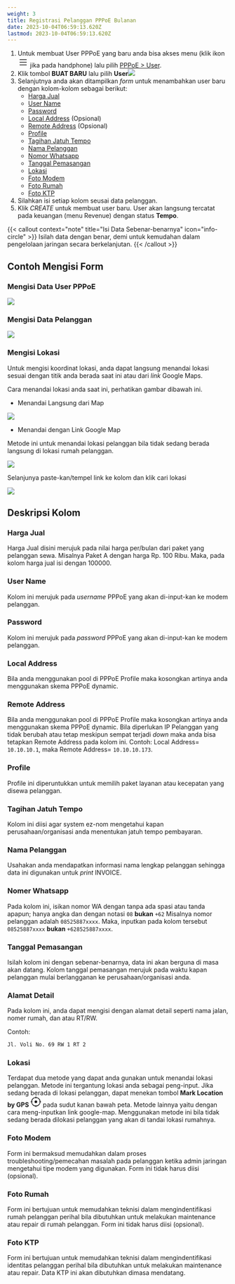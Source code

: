 ```yaml
---
weight: 3
title: Registrasi Pelanggan PPPoE Bulanan
date: 2023-10-04T06:59:13.620Z
lastmod: 2023-10-04T06:59:13.620Z
---
```


1. Untuk membuat User PPPoE yang baru anda bisa akses menu (klik ikon <svg xmlns="http://www.w3.org/2000/svg" width="24" height="24" fill="currentColor" class="bi bi-list" viewBox="0 0 16 16"><path fill-rule="evenodd" d="M2.5 12a.5.5 0 0 1 .5-.5h10a.5.5 0 0 1 0 1H3a.5.5 0 0 1-.5-.5zm0-4a.5.5 0 0 1 .5-.5h10a.5.5 0 0 1 0 1H3a.5.5 0 0 1-.5-.5zm0-4a.5.5 0 0 1 .5-.5h10a.5.5 0 0 1 0 1H3a.5.5 0 0 1-.5-.5z"/></svg> jika pada handphone) lalu pilih [PPPoE > User](https://noahresource.tech/pppoe/user).
2. Klik tombol **BUAT BARU** lalu pilih **User**![](/assets/buat-baru-user.png)
3. Selanjutnya anda akan ditampilkan *form* untuk menambahkan user baru dengan kolom-kolom sebagai berikut:
   * [Harga Jual](#harga-jual)
   * [User Name](#user-name)
   * [Password](#password)
   * [Local Address](#local-address) (Opsional)
   * [Remote Address](#remote-address) (Opsional)
   * [Profile](#profile)
   * [Tagihan Jatuh Tempo]()
   * [Nama Pelanggan](#nama-pelanggan)
   * [Nomor Whatsapp](#nomer-whatsapp)
   * [Tanggal Pemasangan]()
   * [Lokasi](#lokasi)
   * [Foto Modem](#foto-modem)
   * [Foto Rumah](#foto-rumah)
   * [Foto KTP](#)
4. Silahkan isi setiap kolom seusai data pelanggan.
5. Klik *CREATE* untuk membuat user baru. User akan langsung tercatat pada keuangan (menu Revenue) dengan status **Tempo**.

{{< callout context="note" title="Isi Data Sebenar-benarnya" icon="info-circle" >}}
Isilah data dengan benar, demi untuk kemudahan dalam pengelolaan jaringan secara berkelanjutan.
{{< /callout >}}

## Contoh Mengisi Form

### Mengisi Data User PPPoE

![](/assets/contoh-form-pppoe.png)

### Mengisi Data Pelanggan

![](/assets/biodata-pelanggan.png)

### Mengisi Lokasi

Untuk mengisi koordinat lokasi, anda dapat langsung menandai lokasi sesuai dengan titik anda berada saat ini atau dari *link* Google Maps.

Cara menandai lokasi anda saat ini, perhatikan gambar dibawah ini.

* Menandai Langsung dari Map

![](/assets/lokasi-dari-gps.png)

* Menandai dengan Link Google Map

Metode ini untuk menandai lokasi pelanggan bila tidak sedang berada langsung di
lokasi rumah pelanggan.

![](/assets/lokasi-dari-link-1.png)

Selanjunya paste-kan/tempel link ke kolom dan klik cari lokasi

![](/assets/lokasi-dari-link-2.png)

## Deskripsi Kolom

### Harga Jual

Harga Jual disini merujuk pada nilai harga per/bulan dari paket yang pelanggan sewa. Misalnya Paket A dengan harga Rp. 100 Ribu. Maka, pada kolom harga jual isi dengan 100000.

### User Name

Kolom ini merujuk pada *username* PPPoE yang akan di-input-kan ke modem pelanggan.

### Password

Kolom ini merujuk pada *password* PPPoE yang akan di-input-kan ke modem pelanggan.

### Local Address

Bila anda menggunakan pool di PPPoE Profile maka kosongkan artinya anda
menggunakan skema PPPoE dynamic.

### Remote Address

Bila anda menggunakan pool di PPPoE Profile maka kosongkan artinya anda menggunakan skema PPPoE dynamic. Bila diperlukan IP Pelanggan yang tidak berubah atau tetap meskipun sempat terjadi *down* maka anda bisa tetapkan Remote Address pada kolom ini. Contoh: Local Address= `10.10.10.1`, maka Remote Address= `10.10.10.173`.

### Profile

Profile ini diperuntukkan untuk memilih paket layanan atau kecepatan yang disewa pelanggan.

### Tagihan Jatuh Tempo

Kolom ini diisi agar system ez-nom mengetahui kapan perusahaan/organisasi anda menentukan jatuh tempo pembayaran.

### Nama Pelanggan

Usahakan anda mendapatkan informasi nama lengkap pelanggan sehingga data ini digunakan untuk *print* INVOICE.

### Nomer Whatsapp

Pada kolom ini, isikan nomor WA dengan tanpa ada spasi atau tanda apapun; hanya angka dan dengan notasi `08` **bukan** `+62` Misalnya nomor pelanggan adalah `08525887xxxx`. Maka, inputkan pada kolom tersebut `08525887xxxx` **bukan** `+628525887xxxx`.

### Tanggal Pemasangan

Isilah kolom ini dengan sebenar-benarnya, data ini akan berguna di masa akan datang. Kolom tanggal pemasangan merujuk pada waktu kapan pelanggan mulai berlangganan ke perusahaan/organisasi anda.

### Alamat Detail

Pada kolom ini, anda dapat mengisi dengan alamat detail seperti nama jalan, nomer rumah, dan atau RT/RW.

Contoh:

```html
Jl. Voli No. 69 RW 1 RT 2
```

### Lokasi

Terdapat dua metode yang dapat anda gunakan untuk menandai lokasi pelanggan. Metode ini tergantung lokasi anda sebagai peng-input. Jika sedang berada di lokasi pelanggan, dapat menekan tombol **Mark Location by GPS** <svg xmlns="http://www.w3.org/2000/svg" width="24" height="24" fill="currentColor" class="bi bi-crosshair" viewBox="0 0 16 16"> <path d="M8.5.5a.5.5 0 0 0-1 0v.518A7.001 7.001 0 0 0 1.018 7.5H.5a.5.5 0 0 0 0 1h.518A7.001 7.001 0 0 0 7.5 14.982v.518a.5.5 0 0 0 1 0v-.518A7.001 7.001 0 0 0 14.982 8.5h.518a.5.5 0 0 0 0-1h-.518A7.001 7.001 0 0 0 8.5 1.018V.5Zm-6.48 7A6.001 6.001 0 0 1 7.5 2.02v.48a.5.5 0 0 0 1 0v-.48a6.001 6.001 0 0 1 5.48 5.48h-.48a.5.5 0 0 0 0 1h.48a6.002 6.002 0 0 1-5.48 5.48v-.48a.5.5 0 0 0-1 0v.48A6.001 6.001 0 0 1 2.02 8.5h.48a.5.5 0 0 0 0-1h-.48ZM8 10a2 2 0 1 0 0-4 2 2 0 0 0 0 4Z"/> </svg> pada sudut kanan bawah peta. Metode lainnya yaitu dengan cara meng-inputkan link google-map. Menggunakan metode ini bila tidak sedang berada dilokasi pelanggan yang akan di tandai lokasi rumahnya.

### Foto Modem

Form ini bermaksud memudahkan dalam proses troubleshooting/pemecahan masalah pada pelanggan ketika admin jaringan mengetahui tipe modem yang digunakan. Form ini tidak harus diisi (opsional).

### Foto Rumah

Form ini bertujuan untuk memudahkan teknisi dalam mengindentifikasi rumah pelanggan perihal bila dibutuhkan untuk melakukan maintenance atau repair di rumah pelanggan. Form ini tidak harus diisi (opsional).

### Foto KTP

Form ini bertujuan untuk memudahkan teknisi dalam mengindentifikasi identitas pelanggan perihal bila dibutuhkan untuk melakukan maintenance atau repair. Data KTP ini akan dibutuhkan dimasa mendatang.
